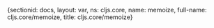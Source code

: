 {sectionid: docs, layout: var, ns: cljs.core, name: memoize, full-name: cljs.core/memoize,
  title: cljs.core/memoize}
